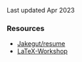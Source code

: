 Last updated Apr 2023

### Resources

- [Jakegut/resume](https://github.com/jakegut/resume)
- [LaTeX-Workshop](https://github.com/Jeff-Tian/LaTeX-Workshop)
